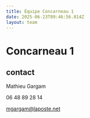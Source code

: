 ```yaml
---
title: Équipe Concarneau 1
date: 2025-06-23T09:46:56.014Z
layout: team
---
```


# Concarneau 1



## contact 

Mathieu Gargam

 06 48 89 28 14

mgargam@laposte.net

